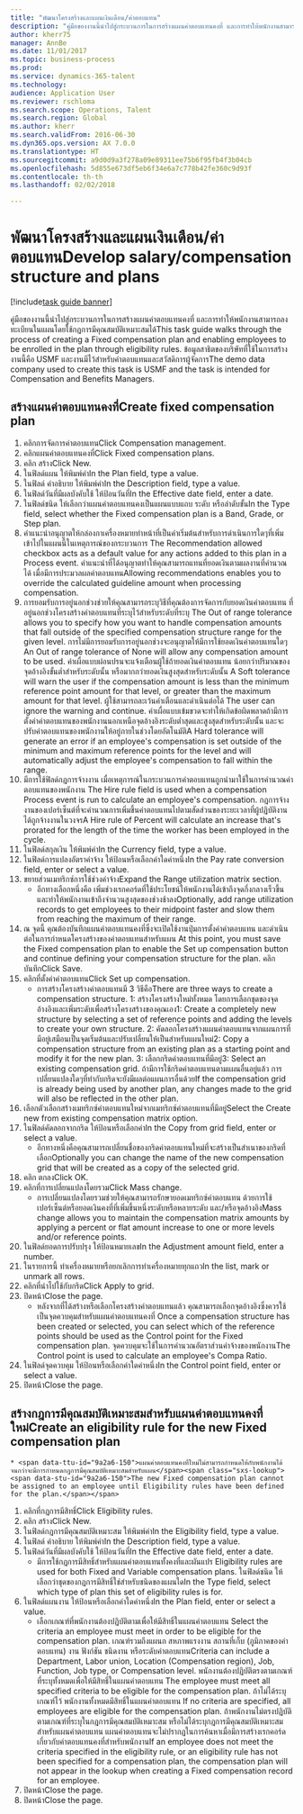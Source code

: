 ```yaml
--- 
title: "พัฒนาโครงสร้างและแผนเงินเดือน/ค่าตอบแทน"
description: "คู่มือของงานนี้นำไปสู่กระบวนการในการสร้างแผนค่าตอบแทนคงที่ และการทำให้พนักงานสามารถลงทะเบียนในแผนโดยใช้กฎการมีคุณสมบัติเหมาะสมได้"
author: kherr75
manager: AnnBe
ms.date: 11/01/2017
ms.topic: business-process
ms.prod: 
ms.service: dynamics-365-talent
ms.technology: 
audience: Application User
ms.reviewer: rschloma
ms.search.scope: Operations, Talent
ms.search.region: Global
ms.author: kherr
ms.search.validFrom: 2016-06-30
ms.dyn365.ops.version: AX 7.0.0
ms.translationtype: HT
ms.sourcegitcommit: a9d0d9a3f278a09e89311ee75b6f95fb4f3b04cb
ms.openlocfilehash: 5d855e673df5eb6f34e6a7c778b42fe360c9d93f
ms.contentlocale: th-th
ms.lasthandoff: 02/02/2018

---
```

# <a name="develop-salarycompensation-structure-and-plans"></a><span data-ttu-id="9a2a6-103">พัฒนาโครงสร้างและแผนเงินเดือน/ค่าตอบแทน</span><span class="sxs-lookup"><span data-stu-id="9a2a6-103">Develop salary/compensation structure and plans</span></span>

[!include[task guide banner](../../includes/task-guide-banner.md)]

<span data-ttu-id="9a2a6-104">คู่มือของงานนี้นำไปสู่กระบวนการในการสร้างแผนค่าตอบแทนคงที่ และการทำให้พนักงานสามารถลงทะเบียนในแผนโดยใช้กฎการมีคุณสมบัติเหมาะสมได้</span><span class="sxs-lookup"><span data-stu-id="9a2a6-104">This task guide walks through the process of creating a Fixed compensation plan and enabling employees to be enrolled in the plan through eligibility rules.</span></span> <span data-ttu-id="9a2a6-105">ข้อมูลสาธิตของบริษัทที่ใช้ในการสร้างงานนี้คือ USMF และงานมีไว้สำหรับค่าตอบแทนและสวัสดิการผู้จัดการ</span><span class="sxs-lookup"><span data-stu-id="9a2a6-105">The demo data company used to create this task is USMF and the task is intended for Compensation and Benefits Managers.</span></span>


## <a name="create-fixed-compensation-plan"></a><span data-ttu-id="9a2a6-106">สร้างแผนค่าตอบแทนคงที่</span><span class="sxs-lookup"><span data-stu-id="9a2a6-106">Create fixed compensation plan</span></span>
1. <span data-ttu-id="9a2a6-107">คลิกการจัดการค่าตอบแทน</span><span class="sxs-lookup"><span data-stu-id="9a2a6-107">Click Compensation management.</span></span>
2. <span data-ttu-id="9a2a6-108">คลิกแผนค่าตอบแทนคงที่</span><span class="sxs-lookup"><span data-stu-id="9a2a6-108">Click Fixed compensation plans.</span></span>
3. <span data-ttu-id="9a2a6-109">คลิก สร้าง</span><span class="sxs-lookup"><span data-stu-id="9a2a6-109">Click New.</span></span>
4. <span data-ttu-id="9a2a6-110">ในฟิลด์แผน ให้พิมพ์ค่า</span><span class="sxs-lookup"><span data-stu-id="9a2a6-110">In the Plan field, type a value.</span></span>
5. <span data-ttu-id="9a2a6-111">ในฟิลด์ คำอธิบาย ให้พิมพ์ค่า</span><span class="sxs-lookup"><span data-stu-id="9a2a6-111">In the Description field, type a value.</span></span>
6. <span data-ttu-id="9a2a6-112">ในฟิลด์วันที่มีผลบังคับใช้ ให้ป้อนวันที่</span><span class="sxs-lookup"><span data-stu-id="9a2a6-112">In the Effective date field, enter a date.</span></span>
7. <span data-ttu-id="9a2a6-113">ในฟิลด์ชนิด ให้เลือกว่าแผนค่าตอบแทนคงเป็นแผนแบบแถบ ระดับ หรือลำดับขั้น</span><span class="sxs-lookup"><span data-stu-id="9a2a6-113">In the Type field, select whether the Fixed compensation plan is a Band, Grade, or Step plan.</span></span>
8. <span data-ttu-id="9a2a6-114">คำแนะนำอนุญาตให้กล่องกาเครื่องหมายทำหน้าที่เป็นค่าเริ่มต้นสำหรับการดำเนินการใดๆที่เพิ่มเข้าไปในแผนนี้ในเหตุการณ์ของกระบวนการ </span><span class="sxs-lookup"><span data-stu-id="9a2a6-114">The Recommendation allowed checkbox acts as a default value for any actions added to this plan in a Process event.</span></span>  <span data-ttu-id="9a2a6-115">คำแนะนำที่ได้อนุญาตทำให้คุณสามารถแทนที่ยอดเงินตามผลงานที่คำนวณได้ เมื่อมีการประมวลผลค่าตอบแทน</span><span class="sxs-lookup"><span data-stu-id="9a2a6-115">Allowing recommendations enables you to override the calculated guideline amount when processing compensation.</span></span>
9. <span data-ttu-id="9a2a6-116">การยอมรับการอยู่นอกช่วงช่วยให้คุณสามารถระบุวิธีที่คุณต้องการจัดการกับยอดเงินค่าตอบแทน ที่อยู่นอกช่วงโครงสร้างค่าตอบแทนที่ระบุไว้สำหรับระดับที่ระบุ </span><span class="sxs-lookup"><span data-stu-id="9a2a6-116">The Out of range tolerance allows you to specify how you want to handle compensation amounts that fall outside of the specified compensation structure range for the given level.</span></span>  <span data-ttu-id="9a2a6-117">การไม่มีการยอมรับการอยู่นอกช่วงจะอนุญาตให้มีการใช้ยอดเงินค่าตอบแทนใดๆ </span><span class="sxs-lookup"><span data-stu-id="9a2a6-117">An Out of range tolerance of None will allow any compensation amount to be used.</span></span>  <span data-ttu-id="9a2a6-118">ค่าเผื่อแบบผ่อนปรนจะแจ้งเตือนผู้ใช้ถ้ายอดเงินค่าตอบแทน น้อยกว่าปริมาณของจุดอ้างอิงขั้นต่ำสำหรับระดับนั้น หรือมากกว่ายอดเงินสูงสุดสำหรับระดับนั้น </span><span class="sxs-lookup"><span data-stu-id="9a2a6-118">A Soft tolerance will warn the user if the compensation amount is less than the minimum reference point amount for that level, or greater than the maximum amount for that level.</span></span> <span data-ttu-id="9a2a6-119">ผู้ใช้สามารถละเว้นคำเตือนและดำเนินต่อได้ </span><span class="sxs-lookup"><span data-stu-id="9a2a6-119">The user can ignore the warning and continue.</span></span>  <span data-ttu-id="9a2a6-120">ค่าเผื่อแบบเข้มขวดจะทำให้เกิดข้อผิดพลาดถ้ามีการตั้งค่าค่าตอบแทนของพนักงานนอกเหนือจุดอ้างอิงระดับต่ำสุดและสูงสุดสำหรับระดับนั้น และจะปรับค่าตอบแทนของพนักงานให้อยู่ภายในช่วงโดยอัตโนมัติ</span><span class="sxs-lookup"><span data-stu-id="9a2a6-120">A Hard tolerance will generate an error if an employee's compensation is set outside of the minimum and maximum reference points for the level and will automatically adjust the employee's compensation to fall within the range.</span></span>
10. <span data-ttu-id="9a2a6-121">มีการใช้ฟิลด์กฎการจ้างงาน เมื่อเหตุการณ์ในกระบวนการค่าตอบแทนถูกนำมาใช้ในการคำนวณค่าตอบแทนของพนักงาน </span><span class="sxs-lookup"><span data-stu-id="9a2a6-121">The Hire rule field is used when a compensation Process event is run to calculate an employee's compensation.</span></span>  <span data-ttu-id="9a2a6-122">กฎการจ้างงานของเปอร์เซ็นต์ที่จะคำนวณการเพิ่มขึ้นค่าตอบแทนไปตามสัดส่วนของระยะเวลาที่ผู้ปฏิบัติงานได้ถูกจ้างงานในวงจร</span><span class="sxs-lookup"><span data-stu-id="9a2a6-122">A Hire rule of Percent will calculate an increase that's prorated for the length of the time the worker has been employed in the cycle.</span></span>
11. <span data-ttu-id="9a2a6-123">ในฟิลด์สกุลเงิน ให้พิมพ์ค่า</span><span class="sxs-lookup"><span data-stu-id="9a2a6-123">In the Currency field, type a value.</span></span>
12. <span data-ttu-id="9a2a6-124">ในฟิลด์การแปลงอัตราค่าจ้าง ให้ป้อนหรือเลือกค่าใดค่าหนึ่ง</span><span class="sxs-lookup"><span data-stu-id="9a2a6-124">In the Pay rate conversion field, enter or select a value.</span></span>
13. <span data-ttu-id="9a2a6-125">ขยายส่วนเมทริกซ์การใช้ช่วงค่าจ้าง</span><span class="sxs-lookup"><span data-stu-id="9a2a6-125">Expand the Range utilization matrix section.</span></span>
    * <span data-ttu-id="9a2a6-126">อีกทางเลือกหนึ่งคือ เพิ่มช่วงเรกคอร์ดที่ใช้ประโยชน์ให้พนักงานได้เข้าถึงจุดกึ่งกลางเร็วขึ้น และทำให้พนักงานเข้าถึงจำนวนสูงสุดของช่วงช้าลง</span><span class="sxs-lookup"><span data-stu-id="9a2a6-126">Optionally, add range utilization records to get employees to their midpoint faster and slow them from reaching the maximum of their range.</span></span>  
14. <span data-ttu-id="9a2a6-127">ณ จุดนี้ คุณต้องบันทึกแผนค่าตอบแทนคงที่ซึ่งจะเปิดใช้งานปุ่มการตั้งค่าค่าตอบแทน และดำเนินต่อในการกำหนดโครงสร้างของค่าตอบแทนสำหรับแผน </span><span class="sxs-lookup"><span data-stu-id="9a2a6-127">At this point, you must save the Fixed compensation plan to enable the Set up compensation button and continue defining your compensation structure for the plan.</span></span>  <span data-ttu-id="9a2a6-128">คลิก บันทึก</span><span class="sxs-lookup"><span data-stu-id="9a2a6-128">Click Save.</span></span>
15. <span data-ttu-id="9a2a6-129">คลิกที่ตั้งค่าค่าตอบแทน</span><span class="sxs-lookup"><span data-stu-id="9a2a6-129">Click Set up compensation.</span></span>
    * <span data-ttu-id="9a2a6-130">การสร้างโครงสร้างค่าตอบแทนมี 3 วิธีคือ</span><span class="sxs-lookup"><span data-stu-id="9a2a6-130">There are three ways to create a compensation structure.</span></span> <span data-ttu-id="9a2a6-131">1: สร้างโครงสร้างใหม่ทั้งหมด โดยการเลือกชุดของจุดอ้างอิงและเพิ่มระดับเพื่อสร้างโครงสร้างของคุณเอง</span><span class="sxs-lookup"><span data-stu-id="9a2a6-131">1: Create a completely new structure by selecting a set of reference points and adding the levels to create your own structure.</span></span> <span data-ttu-id="9a2a6-132">2: คัดลอกโครงสร้างแผนค่าตอบแทนจากแผนการที่มีอยู่เสมือนเป็นจุดเริ่มต้นและปรับเปลี่ยนให้เป็นสำหรับแผนใหม่</span><span class="sxs-lookup"><span data-stu-id="9a2a6-132">2: Copy a compensation structure from an existing plan as a starting point and modify it for the new plan.</span></span> <span data-ttu-id="9a2a6-133">3: เลือกกริดค่าตอบแทนที่มีอยู่</span><span class="sxs-lookup"><span data-stu-id="9a2a6-133">3: Select an existing compensation grid.</span></span> <span data-ttu-id="9a2a6-134">ถ้ามีการใช้กริดค่าตอบแทนตามแผนอื่นอยู่แล้ว การเปลี่ยนแปลงใดๆที่ทำกับกริดจะยังมีผลต่อแผนการอื่นด้วย</span><span class="sxs-lookup"><span data-stu-id="9a2a6-134">If the compensation grid is already being used by another plan, any changes made to the grid will also be reflected in the other plan.</span></span>  
16. <span data-ttu-id="9a2a6-135">เลือกตัวเลือกสร้างเมทริกซ์ค่าตอบแทนใหม่จากเมทริกซ์ค่าตอบแทนที่มีอยู่</span><span class="sxs-lookup"><span data-stu-id="9a2a6-135">Select the Create new from existing compensation matrix option.</span></span>
17. <span data-ttu-id="9a2a6-136">ในฟิลด์คัดลอกจากกริด ให้ป้อนหรือเลือกค่า</span><span class="sxs-lookup"><span data-stu-id="9a2a6-136">In the Copy from grid field, enter or select a value.</span></span>
    * <span data-ttu-id="9a2a6-137">อีกทางหนึ่งคือคุณสามารถเปลี่ยนชื่อของกริดค่าตอบแทนใหม่ที่จะสร้างเป็นสำเนาของกริดที่เลือก</span><span class="sxs-lookup"><span data-stu-id="9a2a6-137">Optionally you can change the name of the new compensation grid that will be created as a copy of the selected grid.</span></span>  
18. <span data-ttu-id="9a2a6-138">คลิก ตกลง</span><span class="sxs-lookup"><span data-stu-id="9a2a6-138">Click OK.</span></span>
19. <span data-ttu-id="9a2a6-139">คลิกที่การเปลี่ยนแปลงโดยรวม</span><span class="sxs-lookup"><span data-stu-id="9a2a6-139">Click Mass change.</span></span>
    * <span data-ttu-id="9a2a6-140">การเปลี่ยนแปลงโดยรวมช่วยให้คุณสามารถรักษายอดเมทริกซ์ค่าตอบแทน ด้วยการใช้เปอร์เซ็นต์หรือยอดเงินคงที่ที่เพิ่มขึ้นหนึ่งระดับหรือหลายระดับ และ/หรือจุดอ้างอิง</span><span class="sxs-lookup"><span data-stu-id="9a2a6-140">Mass change allows you to maintain the compensation matrix amounts by applying a percent or flat amount increase to one or more levels and/or reference points.</span></span>  
20. <span data-ttu-id="9a2a6-141">ในฟิลด์ยอดการปรับปรุง ให้ป้อนหมายเลข</span><span class="sxs-lookup"><span data-stu-id="9a2a6-141">In the Adjustment amount field, enter a number.</span></span>
21. <span data-ttu-id="9a2a6-142">ในรายการนี้ ทำเครื่องหมายหรือยกเลิกการทำเครื่องหมายทุกแถว</span><span class="sxs-lookup"><span data-stu-id="9a2a6-142">In the list, mark or unmark all rows.</span></span>
22. <span data-ttu-id="9a2a6-143">คลิกที่นำไปใช้กับกริด</span><span class="sxs-lookup"><span data-stu-id="9a2a6-143">Click Apply to grid.</span></span>
23. <span data-ttu-id="9a2a6-144">ปิดหน้า</span><span class="sxs-lookup"><span data-stu-id="9a2a6-144">Close the page.</span></span>
    * <span data-ttu-id="9a2a6-145">หลังจากที่ได้สร้างหรือเลือกโครงสร้างค่าตอบแทนแล้ว คุณสามารถเลือกจุดอ้างอิงซึ่งควรใช้เป็นจุดควบคุมสำหรับแผนค่าตอบแทนคงที่ </span><span class="sxs-lookup"><span data-stu-id="9a2a6-145">Once a compensation structure has been created or selected, you can select which of the reference points should be used as the Control point for the Fixed compensation plan.</span></span>  <span data-ttu-id="9a2a6-146">จุดควบคุมจะใช้ในการคำนวณอัตราส่วนค่าจ้างของพนักงาน</span><span class="sxs-lookup"><span data-stu-id="9a2a6-146">The Control point is used to calculate an employee's Compa Ratio.</span></span>  
24. <span data-ttu-id="9a2a6-147">ในฟิลด์จุดควบคุม ให้ป้อนหรือเลือกค่าใดค่าหนึ่ง</span><span class="sxs-lookup"><span data-stu-id="9a2a6-147">In the Control point field, enter or select a value.</span></span>
25. <span data-ttu-id="9a2a6-148">ปิดหน้า</span><span class="sxs-lookup"><span data-stu-id="9a2a6-148">Close the page.</span></span>

## <a name="create-an-eligibility-rule-for-the-new-fixed-compensation-plan"></a><span data-ttu-id="9a2a6-149">สร้างกฎการมีคุณสมบัติเหมาะสมสำหรับแผนค่าตอบแทนคงที่ใหม่</span><span class="sxs-lookup"><span data-stu-id="9a2a6-149">Create an eligibility rule for the new Fixed compensation plan</span></span>
    * <span data-ttu-id="9a2a6-150">แผนค่าตอบแทนคงที่ใหม่ไม่สามารถกำหนดให้กับพนักงานได้จนกว่าจะมีการกำหนดกฎการมีคุณสมบัติเหมาะสมสำหรับแผน</span><span class="sxs-lookup"><span data-stu-id="9a2a6-150">The new Fixed compensation plan cannot be assigned to an employee until Eligibility rules have been defined for the plan.</span></span>  
1. <span data-ttu-id="9a2a6-151">คลิกที่กฎการมีสิทธิ์</span><span class="sxs-lookup"><span data-stu-id="9a2a6-151">Click Eligibility rules.</span></span>
2. <span data-ttu-id="9a2a6-152">คลิก สร้าง</span><span class="sxs-lookup"><span data-stu-id="9a2a6-152">Click New.</span></span>
3. <span data-ttu-id="9a2a6-153">ในฟิลด์กฎการมีคุณสมบัติเหมาะสม ให้พิมพ์ค่า</span><span class="sxs-lookup"><span data-stu-id="9a2a6-153">In the Eligibility field, type a value.</span></span>
4. <span data-ttu-id="9a2a6-154">ในฟิลด์ คำอธิบาย ให้พิมพ์ค่า</span><span class="sxs-lookup"><span data-stu-id="9a2a6-154">In the Description field, type a value.</span></span>
5. <span data-ttu-id="9a2a6-155">ในฟิลด์วันที่มีผลบังคับใช้ ให้ป้อนวันที่</span><span class="sxs-lookup"><span data-stu-id="9a2a6-155">In the Effective date field, enter a date.</span></span>
    * <span data-ttu-id="9a2a6-156">มีการใช้กฎการมีสิทธิ์สำหรับแผนค่าตอบแทนทั้งคงที่และผันแปร </span><span class="sxs-lookup"><span data-stu-id="9a2a6-156">Eligibility rules are used for both Fixed and Variable compensation plans.</span></span>  <span data-ttu-id="9a2a6-157">ในฟิลด์ชนิด ให้เลือกว่าชุดของกฎการมีสิทธิ์ใช่สำหรับชนิดของแผนใด</span><span class="sxs-lookup"><span data-stu-id="9a2a6-157">In the Type field, select which type of plan this set of eligibility rules is for.</span></span>  
6. <span data-ttu-id="9a2a6-158">ในฟิลด์แผนงาน ให้ป้อนหรือเลือกค่าใดค่าหนึ่ง</span><span class="sxs-lookup"><span data-stu-id="9a2a6-158">In the Plan field, enter or select a value.</span></span>
    * <span data-ttu-id="9a2a6-159">เลือกเกณฑ์ที่พนักงานต้องปฏิบัติตามเพื่อให้มีสิทธิ์ในแผนค่าตอบแทน </span><span class="sxs-lookup"><span data-stu-id="9a2a6-159">Select the criteria an employee must meet in order to be eligible for the compensation plan.</span></span> <span data-ttu-id="9a2a6-160">เกณฑ์รวมถึงแผนก สหภาพแรงงาน สถานที่เก็บ (ภูมิภาคของค่าตอบแทน) งาน ฟังก์ชัน ชนิดงาน หรือระดับค่าตอบแทน</span><span class="sxs-lookup"><span data-stu-id="9a2a6-160">Criteria can include a Department, Labor union, Location (Compensation region), Job, Function, Job type, or Compensation level.</span></span> <span data-ttu-id="9a2a6-161">พนักงานต้องปฏิบัติตรงตามเกณฑ์ที่ระบุทั้งหมดเพื่อให้มีสิทธิ์ในแผนค่าตอบแทน </span><span class="sxs-lookup"><span data-stu-id="9a2a6-161">The employee must meet all specified criteria to be eligible for the compensation plan.</span></span> <span data-ttu-id="9a2a6-162">ถ้าไม่ได้ระบุเกณฑ์ไว้ พนักงานทั้งหมดมีสิทธิ์ในแผนค่าตอบแทน </span><span class="sxs-lookup"><span data-stu-id="9a2a6-162">If no criteria are specified, all employees are eligible for the compensation plan.</span></span> <span data-ttu-id="9a2a6-163">ถ้าพนักงานไม่ตรงปฏิบัติตามเกณฑ์ที่ระบุในกฎการมีคุณสมบัติเหมาะสม หรือไม่ได้ระบุกฎการมีคุณสมบัติเหมาะสมสำหรับแผนค่าตอบแทน แผนค่าตอบแทนจะไม่ปรากฏในการค้นหาเมื่อมีการสร้างเรกคอร์ดเกี่ยวกับค่าตอบแทนคงที่สำหรับพนักงาน</span><span class="sxs-lookup"><span data-stu-id="9a2a6-163">If an employee does not meet the criteria specified in the eligibility rule, or an eligibility rule has not been specified for a compensation plan, the compensation plan will not appear in the lookup when creating a Fixed compensation record for an employee.</span></span>  
7. <span data-ttu-id="9a2a6-164">ปิดหน้า</span><span class="sxs-lookup"><span data-stu-id="9a2a6-164">Close the page.</span></span>
8. <span data-ttu-id="9a2a6-165">ปิดหน้า</span><span class="sxs-lookup"><span data-stu-id="9a2a6-165">Close the page.</span></span>


